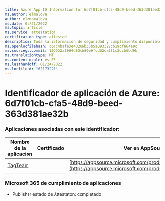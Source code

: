 ```yaml
---
title: Azure App ID Information for 6d7f01cb-cfa5-48d9-beed-363d381ae32b
ms.author: elmalova
author: elenamalova
ms.date: 01/21/2022
ms.topic: article
ms.service: attestation
certification_type: attested
description: Toda la información de seguridad y cumplimiento disponible para 6d7f01cb-cfa5-48d9-beed-363d381ae32b.
ms.openlocfilehash: c6cc4bafe3e43206b35b5a093322cb19cfa64a0c
ms.sourcegitcommit: 193632a2964d85cb90e9fcd62da021c5dcb0bd9b
ms.translationtype: MT
ms.contentlocale: es-ES
ms.lasthandoff: 01/24/2022
ms.locfileid: "62173220"
---
```

# <a name="azure-app-id-6d7f01cb-cfa5-48d9-beed-363d381ae32b"></a>Identificador de aplicación de Azure: 6d7f01cb-cfa5-48d9-beed-363d381ae32b


### <a name="apps-associated-with-this-id"></a>Aplicaciones asociadas con este identificador:
| **Nombre de la aplicación** | **Certificado** | **Ver en AppSource** |
|--------------|---------------|-----------------------|
| [TagTeam](https://docs.microsoft.com/microsoft-365-app-certification/forward/WA200002829) |  | [https://appsource.microsoft.com/product/office/WA200002829](https://appsource.microsoft.com/product/office/WA200002829) |

### <a name="microsoft-365-app-compliance-status"></a>Microsoft 365 de cumplimiento de aplicaciones
- Publisher estado de Attestaton: completado

